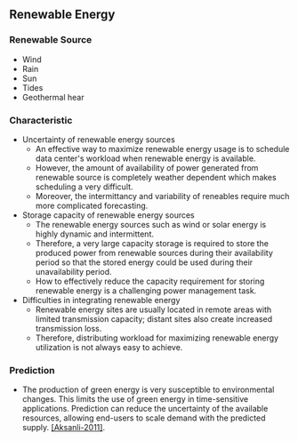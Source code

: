 ## Renewable Energy

### Renewable Source
- Wind
- Rain
- Sun
- Tides
- Geothermal hear

### Characteristic
- Uncertainty of renewable energy sources
    - An effective way to maximize renewable energy usage is to schedule data center's workload when renewable energy is available.
    - However, the amount of availability of power generated from renewable source is completely weather dependent which makes scheduling a very difficult. 
    - Moreover, the intermittancy and variability of reneables require much more complicated forecasting.
- Storage capacity of renewable energy sources
    - The renewable energy sources such as wind or solar energy is highly dynamic and intermittent.
    - Therefore, a very large capacity storage is required to store the produced power from renewable sources during their availability period so that the stored energy could be used during their unavailability period.
    - How to effectively reduce the capacity requirement for storing renewable energy is a challenging power management task.
- Difficulties in integrating renewable energy
    - Renewable energy sites are usually located in remote areas with limited transmission capacity; distant sites also create increased transmission loss.
    - Therefore, distributing workload for maximizing renewable energy utilization is not always easy to achieve.
 
### Prediction
- The production of green energy is very susceptible to environmental changes. This limits the use of green energy in time-sensitive applications. Prediction can reduce the uncertainty of the available resources, allowing end-users to scale demand with the predicted supply. [[Aksanli-2011]](papers/AksanliVZR11_mixed-batch-service.md).
